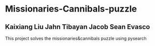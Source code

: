 # Missionaries-Cannibals-puzzle
Kaixiang Liu
Jahn Tibayan
Jacob Sean Evasco
---
This project solves the missionaries&amp;cannibals puzzle using pysearch
